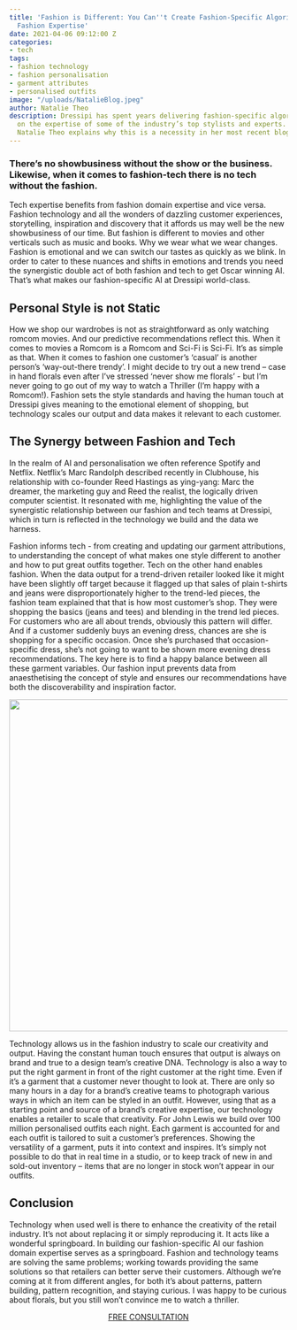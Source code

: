 ```yaml
---
title: 'Fashion is Different: You Can''t Create Fashion-Specific Algorithms Without
  Fashion Expertise'
date: 2021-04-06 09:12:00 Z
categories:
- tech
tags:
- fashion technology
- fashion personalisation
- garment attributes
- personalised outfits
image: "/uploads/NatalieBlog.jpeg"
author: Natalie Theo
description: Dressipi has spent years delivering fashion-specific algorithms, drawing
  on the expertise of some of the industry’s top stylists and experts. Style Director,
  Natalie Theo explains why this is a necessity in her most recent blog post.
---
```


### There’s no showbusiness without the show or the business. Likewise, when it comes to fashion-tech there is no tech without the fashion. 

Tech expertise benefits from fashion domain expertise and vice versa. Fashion technology and all the wonders of dazzling customer experiences, storytelling, inspiration and discovery that it affords us may well be the new showbusiness of our time. But fashion is different to movies and other verticals such as music and books. Why we wear what we wear changes. Fashion is emotional and we can switch our tastes as quickly as we blink. In order to cater to these nuances and shifts in emotions and trends you need the synergistic double act of both fashion and tech to get Oscar winning AI. That’s what makes our fashion-specific AI at Dressipi world-class.

## Personal Style is not Static

How we shop our wardrobes is not as straightforward as only watching romcom movies. And our predictive recommendations reflect this. When it comes to movies a Romcom is a Romcom and Sci-Fi is Sci-Fi. It’s as simple as that. When it comes to fashion one customer’s ‘casual’ is another person’s ‘way-out-there trendy’. I might decide to try out a new trend – case in hand florals even after I’ve stressed ‘never show me florals’ -  but I’m never going to go out of my way to watch a Thriller (I’m happy with a Romcom!). Fashion sets the style standards and having the human touch at Dressipi gives meaning to the emotional element of shopping, but technology scales our output and data makes it relevant to each customer.

## The Synergy between Fashion and Tech

In the realm of AI and personalisation we often reference Spotify and Netflix. Netflix’s Marc Randolph described recently in Clubhouse, his relationship with co-founder Reed Hastings as ying-yang: Marc the dreamer, the marketing guy and Reed the realist, the logically driven computer scientist. It resonated with me, highlighting the value of the synergistic relationship between our fashion and tech teams at Dressipi, which in turn is reflected in the technology we build and the data we harness.

Fashion informs tech - from creating and updating our garment attributions, to understanding the concept of what makes one style different to another and how to put great outfits together. Tech on the other hand enables fashion. When the data output for a trend-driven retailer looked like it might have been slightly off target because it flagged up that sales of plain t-shirts and jeans were disproportionately higher to the trend-led pieces, the fashion team explained that that is how most customer’s shop. They were shopping the basics (jeans and tees) and blending in the trend led pieces. For customers who are all about trends, obviously this pattern will differ. And if a customer suddenly buys an evening dress, chances are she is shopping for a specific occasion. Once she’s purchased that occasion-specific dress, she’s not going to want to be shown more evening dress recommendations. The key here is to find a happy balance between all these garment variables. Our fashion input prevents data from anaesthetising the concept of style and ensures our recommendations have both the discoverability and inspiration factor.

<p style="text-align:center"><img style="margin-left: 0px; width: 600px;" src ="/uploads/NatalieWFD2.JPG"/></p>

Technology allows us in the fashion industry to scale our creativity and output. Having the constant human touch ensures that output is always on brand and true to a design team’s creative DNA. Technology is also a way to put the right garment in front of the right customer at the right time. Even if it’s a garment that a customer never thought to look at. There are only so many hours in a day for a brand’s creative teams to photograph various ways in which an item can be styled in an outfit. However, using that as a starting point and source of a brand’s creative expertise, our technology enables a retailer to scale that creativity. For John Lewis we build over 100 million personalised outfits each night. Each garment is accounted for and each outfit is tailored to suit a customer’s preferences. Showing the versatility of a garment, puts it into context and inspires. It’s simply not possible to do that in real time in a studio, or to keep track of new in and sold-out inventory – items that are no longer in stock won’t appear in our outfits.

## Conclusion

Technology when used well is there to enhance the creativity of the retail industry. It’s not about replacing it or simply reproducing it. It acts like a wonderful springboard. In building our fashion-specific AI our fashion domain expertise serves as a springboard. Fashion and technology teams are solving the same problems; working towards providing the same solutions so that retailers can better serve their customers. Although we’re coming at it from different angles, for both it’s about patterns, pattern building, pattern recognition, and staying curious. I was happy to be curious about florals, but you still won’t convince me to watch a thriller.

<p style="text-align:center"><a href="/company/demo/" class="button button-primary">FREE CONSULTATION</a></p>